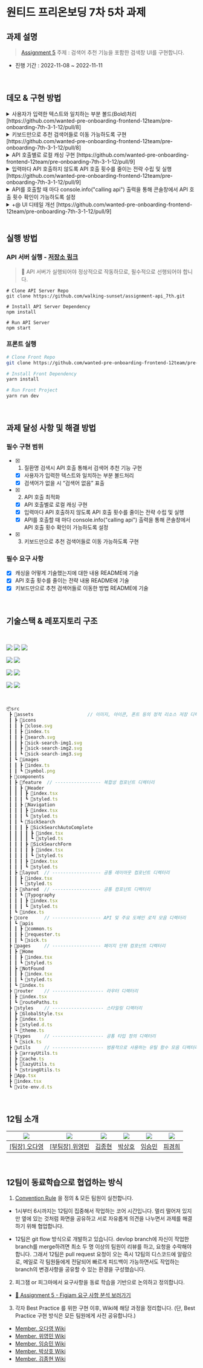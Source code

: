 # 원티드 프리온보딩 7차 5차 과제

## 과제 설명

> [Assignment 5](https://www.notion.so/3-4-53e29b4ca3f34fb6ab1e14010ade3f8f) 주제 : 검색어 추천 기능을 포함한 검색창 UI를 구현합니다.

- 진행 기간 : 2022-11-08 ~ 2022-11-11

<br />

## 데모 & 구현 방법 

<details>
<summary>사용자가 입력한 텍스트와 일치하는 부분 볼드(Bold)처리 [https://github.com/wanted-pre-onboarding-frontend-12team/pre-onboarding-7th-3-1-12/pull/8]</summary>

### 결과물

![split_bold](https://user-images.githubusercontent.com/50790145/201189951-6c00277f-fd6e-4a0f-8ec3-ff1fe5559eeb.gif)

### 구현 방법

> 💫 현재 입력한 단어(= seperator)로 각 연관 검색어를 `split` 한 결과 -> 분리된 데이터 수 === 볼드 처리할 데이터 수 + 1 을 이용

+ 특정 문자열을 특정 구분자(seperator)로 분리한 결과를 반환하는 유틸

```ts
// src/utils/stringUtils.ts

export const splitTargetRegardlessOfStringCase = (target: string, keyword: string) => {
	const splitedByUpperCase = target.split(keyword.toUpperCase());
	const splitedByLowerCase = target.split(keyword.toLowerCase());

	return splitedByLowerCase.length > splitedByUpperCase.length ? splitedByLowerCase : splitedByUpperCase;
};
```

+ 해당 유틸 사용부

```tsx
// src/components/feature/SickSearch/SickSearchAutoComplete/index.tsx

{splitTargetRegardlessOfStringCase(recommendSick.sickNm, props.sickKeyword)
  .map((splitedItem, index, splitedItems) => {
	if (splitedItems.length - 1 === index) {
	  return <React.Fragment key={index}>{splitedItem}</React.Fragment>;
	}
	return (
	  <React.Fragment key={index}>
		{splitedItem}
		<S.HightLightText>{props.sickKeyword.toUpperCase()}</S.HightLightText>
	  </React.Fragment>
	);
  },
)}
```


</details>

<details>
<summary>키보드만으로 추천 검색어들로 이동 가능하도록 구현 [https://github.com/wanted-pre-onboarding-frontend-12team/pre-onboarding-7th-3-1-12/pull/8]</summary>

### 결과물

> 키보드 이동은 `구글 검색창 작동 방식을 모티브로 구현`

+ 구글 검색어 자동완성 키보드 이동 형태

![google_autocomplete](https://user-images.githubusercontent.com/50790145/201188131-8fec5dee-fef0-4073-a83f-1b249e0ab052.gif)

+ 구현물 키보드 이동 형태

![autocomplete_keyboard](https://user-images.githubusercontent.com/50790145/201093613-68f7f599-44ac-4612-ab5d-7d14e3e7c7f2.gif)


### 구현 방법

> 💫 질환명 입력 요소에 대한 Keydown 이벤트(ArrowUp / ArrowDown / Backspace / Escape) 핸들링 & 그에 따른 AutoComplete Current Index 상태 조절

```tsx
// src/components/feature/SickSearch/index.tsx

...

const autoCompleteTargetKeys = {
	ARROW_UP: 'ArrowUp',
	ARROW_DOWN: 'ArrowDown',
	ESCAPE: 'Escape',
	BACK_SPACE: 'Backspace',
} as const;

...

const [currentAutoCompleteIndex, setCurrentAutoCompleteIndex] = useState(-1);
const autoCompleteRef = useRef<HTMLUListElement>(null) as React.MutableRefObject<HTMLUListElement>;

...

const handleSickSearchInputKeydown = (event: React.KeyboardEvent<HTMLInputElement>) => {
	if (event.key === autoCompleteTargetKeys.ESCAPE) {
		handleSickSearchFormFousedChange(false);
		return;
	}

	if (!isNotEmptyArray(recommendSicks) || !autoCompleteRef) {
		setCurrentAutoCompleteIndex(-1);
		return;
	}

	switch (event.key) {
		case autoCompleteTargetKeys.ARROW_DOWN:
			event.preventDefault();
			if (currentAutoCompleteIndex + 1 === autoCompleteRef?.current?.childElementCount - 2) {
				setCurrentAutoCompleteIndex(-1);
				break;
			}
			setCurrentAutoCompleteIndex(currentAutoCompleteIndex + 1);
			break;
		case autoCompleteTargetKeys.ARROW_UP:
			event.preventDefault();
			if (currentAutoCompleteIndex - 1 < -1) {
				setCurrentAutoCompleteIndex(autoCompleteRef?.current?.childElementCount - 3);
				break;
			}
			setCurrentAutoCompleteIndex(currentAutoCompleteIndex - 1);
			break;
		case autoCompleteTargetKeys.BACK_SPACE:
			setCurrentAutoCompleteIndex(-1);
			break;
		default:
			break;
	}
};
```


</details>

<details>
<summary>API 호출별로 로컬 캐싱 구현 [https://github.com/wanted-pre-onboarding-frontend-12team/pre-onboarding-7th-3-1-12/pull/9]</summary>

### 결과물

`로컬 캐싱 (by. 인메모리 캐시맵) 적용 후`

![local_cache](https://user-images.githubusercontent.com/50790145/201222054-9657152f-ee96-475e-bbe0-d71896b2b2f9.gif)

### 구현 방법

> 💫 Map 자료구조를 이용한 인메모리 캐시맵 인스턴스 생성


+ 캐시맵 클래스 선언부 유틸 

```ts
// src/utils/cache.ts

import { Sick } from '@src/types/sick';

const ONE_HOUR = 1000 * 60 * 60;
const MAX_CACHE_SIZE = 10; // 테스트를 위한 캐시 임시 최대 크기;

const currentTime = () => new Date().getTime();

type ParsedSickInCache = {
	sicks: Sick[];
	expired: number;
};

type SickInCache = {
	sicks: string;
	expired: number;
};

export default class InMemoryCache {
	private _cache;

	constructor() {
		this._cache = new Map<string, string>();
	}

	get cache() {
		return this._cache;
	}

	getCacheItem = (key: string) => {
		if (!this._cache.has(key)) {
			console.error(`"${key}"로 존재하는 데이터가 없습니다.`);
			return;
		}

		try {
			const targetSicks: ParsedSickInCache = JSON.parse(this._cache.get(key) as string);
			return targetSicks.sicks;
		} catch (error) {
			if (error instanceof Error) console.error(error.message);
		}
	};

	setCacheItem = (key: string, value: Sick[]) => {
		const serialized = {
			sicks: value,
			expired: new Date().getTime() + ONE_HOUR,
		};

		try {
			if (this.getCacheSize() > MAX_CACHE_SIZE) {
				throw new Error('Max Local Cache !!');
			}
			this._cache.set(key, JSON.stringify(serialized));
		} catch (error) {
			this.cleanCache(key, JSON.stringify(serialized));
		}
	};

	cleanCache = (key: string, value: string) => {
		let oldest;
		let oldestKey;

		const countCacheBeforeClean = this.getCacheSize();

		for (let key of this._cache.keys()) {
			const sickInCache: SickInCache = JSON.parse(this._cache.get(key) as string);
			if (sickInCache.expired <= currentTime()) {
				this._cache.delete(key);
			}

			if (!oldest || oldest > sickInCache.expired) {
				oldest = sickInCache.expired;
				oldestKey = key;
			}
		}

		if (countCacheBeforeClean >= this._cache.size && oldestKey) {
			this._cache.delete(oldestKey);
		}

		this._cache.set(key, value);
	};

	isExistingInCache = (key: string) => {
		return this._cache.has(key);
	};

	getCacheSize = () => {
		return this._cache.size;
	};
}
```

+ 인메모리 Cache 인스턴스 사용부

```tsx
// src/components/feature/SickSearch/index.tsx

...

const sickInCache = useMemo(() => new InMemoryCache(), []);

...


const handleSickKeywordChange = async (newSickKeyword: string) => {
	...

	if (newSickKeyword) {
		if (sickInCache.isExistingInCache(newSickKeyword)) {
			handleSetRecommandSicksByCache(sickInCache.getCacheItem(newSickKeyword) as Sick[]);
			return;
		}

		handleSetRecommendSicks(newSickKeyword);
	}
};


const handleSetRecommendSicks = useDebounce(async (newSickKeyword: string) => {
	const newRecommendSicks = await getSicksByIncludeKeyword(newSickKeyword);
	sickInCache.setCacheItem(newSickKeyword, newRecommendSicks);
	setRecommendSicks(newRecommendSicks);
}, 300);

const handleSetRecommandSicksByCache = useDebounce((sicksInCache: Sick[]) => {
	console.info('Local Cache Hit !');
	setRecommendSicks(sicksInCache);
}, 300);

...

```

</details>

<details>
<summary>입력마다 API 호출하지 않도록 API 호출 횟수를 줄이는 전략 수립 및 실행 [https://github.com/wanted-pre-onboarding-frontend-12team/pre-onboarding-7th-3-1-12/pull/9]</summary>

### 결과물

`추천(연관) 검색어 GET API 요청 (디바운싱 처리 전)`

![before_debounce](https://user-images.githubusercontent.com/50790145/201116911-1b5347f6-7303-41f1-b236-a3d22c2901ee.gif)

`추천(연관) 검색어 GET API 요청 (디바운싱 처리 후)`

![after_debounce](https://user-images.githubusercontent.com/50790145/201116683-e9be809d-19ac-4590-b5d4-53a4c23598b8.gif)

### 구현 방법

> 💫 [Debounce](https://velog.io/@ansrjsdn/TypeScript%EC%97%90%EC%84%9C-useDebounce-useThrottle-%EB%A7%8C%EB%93%A4%EA%B8%B0) 적용

+ 디바운스 유틸 함수

```tsx
// src/utils/lazyUtils/ts

export function useDebounce<T extends any[]>(callback: (...params: T) => void, delay: number) {
	const timer = useRef<ReturnType<typeof setTimeout> | null>(null);

	return (...params: T) => {
		if (timer.current) clearTimeout(timer.current);

		timer.current = setTimeout(() => {
			callback(...params);
			timer.current = null;
		}, delay);
	};
}
```

+ 디바운스 적용부 - 연관 질환명 리스트 데이터 GET 요청 함수 & 캐싱 데이터 업데이트

```tsx
// src/components/feature/SickSearch/index.tsx

const handleSetRecommendSicks = useDebounce(async (newSickKeyword: string) => {
	const newRecommendSicks = await getSicksByIncludeKeyword(newSickKeyword);
	sickInCache.setCacheItem(newSickKeyword, newRecommendSicks);
	setRecommendSicks(newRecommendSicks);
}, 300);


const handleSetRecommandSicksByCache = useDebounce((sicksInCache: Sick[]) => {
	console.info('Local Cache Hit !');
	setRecommendSicks(sicksInCache);
}, 300);
```


</details>


<details>
<summary>API를 호출할 때 마다 console.info("calling api") 출력을 통해 콘솔창에서 API 호출 횟수 확인이 가능하도록 설정</summary>

### 결과물

![console](https://user-images.githubusercontent.com/50790145/201227730-882e7f64-a889-4eb5-b49d-af33a80e136d.gif)

### 구현 방법

> 💫 연관 질환명 리스트 GET 요청 시마다 console 출력

```tsx
// src/core/apis/sick.ts

export const getSicksByIncludeKeyword = async (keyword: string, sliceCount: number = 8) => {
	console.info('calling api');

	const {
		sick: { index },
	} = API_PATH;

	const { payload: sicks } = await requester<Sick[]>({
		method: HttpMethod.GET,
		url: `${index}?sickNm_like=${keyword}`,
	});

	return sicks.slice(0, sliceCount);
};
```

</details>




<details>
<summary>+@ UI 디테일 개선 [https://github.com/wanted-pre-onboarding-frontend-12team/pre-onboarding-7th-3-1-12/pull/9]</summary>

<br />

+ Focus, Blur 했을 경우 입력창 border 하이라이팅 처리
+ Blur, ESC Keydown 시 AutoComplete 투명도를 주어 사라짐 처리 동시에 포커싱 해제
+ AutoComplete Arrow Up or Down 시 입력창 cursor 맨 왼쪽, 오른쪽 이동 방지

### 결과물

![detail_dev](https://user-images.githubusercontent.com/50790145/201185880-0ab02cb1-6bc1-4188-8e4a-a1507dcc4cb8.gif)

### 구현 방법

> 💫 질환명 입력 요소에 `onFoucs`, `onBlur` 이벤트에 따라 `isSickSearchFormFocused` 상태(포커싱 유무(true OR false))를 

```tsx
// src/components/feature/SickSearch/index.tsx

...

const [isSickSearchFormFocused, setIsSickSearchFormFocused] = useState(false);

const handleSickSearchFormFousedChange = (newFocusedStatus: boolean) => {
	setIsSickSearchFormFocused(newFocusedStatus);
	...
};


/* ======================================= */


// src/components/feature/SickSearch/SickSearchForm/index.tsx

...

const handleSickSearchInputFocus = () => {
	props.onSickSearchFormFousedChange(true);
};

const handleSickSearchInputBlur = () => {
	props.onSickSearchFormFousedChange(false);
};

return (
	<S.SickSearchForm onSubmit={handleSickSearchFormSubmit}>
		<S.SickSearchInput
			type="text"
			placeholder="🔍 질환명을 입력해 주세요."
			value={props.sickKeyword}
			ref={props.sickSearchInputRef}
			onChange={handleSickSearchInputChange}
			onKeyDown={props.onSickSearchInputKeydown}
			onFocus={handleSickSearchInputFocus}
			onBlur={handleSickSearchInputBlur}
		/>

		...
	</S.SickSearchForm>
);

...

```
</details>




<br />


## 실행 방법


### API 서버 실행 - [저장소 링크](https://github.com/walking-sunset/assignment-api_7th)

> 🌟 API 서버가 실행되어야 정상적으로 작동하므로, 필수적으로 선행되어야 합니다.

```
# Clone API Server Repo
git clone https://github.com/walking-sunset/assignment-api_7th.git

# Install API Server Dependency
npm install

# Run API Server
npm start
```

### 프론트 실행

```bash
# Clone Front Repo
git clone https://github.com/wanted-pre-onboarding-frontend-12team/pre-onboarding-7th-3-1-12.git

# Install Front Dependency
yarn install

# Run Front Project
yarn run dev
```

<br />

## 과제 달성 사항 및 해결 방법

### 필수 구현 범위

- [x] 1. 질환명 검색시 API 호출 통해서 검색어 추천 기능 구현
    - [x] 사용자가 입력한 텍스트와 일치하는 부분 볼드처리
    - [x] 검색어가 없을 시 “검색어 없음” 표출

- [x] 2. API 호출 최적화
    - [x] API 호출별로 로컬 캐싱 구현
    - [x] 입력마다 API 호출하지 않도록 API 호출 횟수를 줄이는 전략 수립 및 실행
    - [x] API를 호출할 때 마다 console.info("calling api") 출력을 통해 콘솔창에서 API 호출 횟수 확인이 가능하도록 설정
    
- [x] 3. 키보드만으로 추천 검색어들로 이동 가능하도록 구현


### 필수 요구 사항

- [x] 캐싱을 어떻게 기술했는지에 대한 내용 README에 기술
- [x] API 호출 횟수를 줄이는 전략 내용 README에 기술
- [x] 키보드만으로 추천 검색어들로 이동한 방법 README에 기술

<br />

## 기술스택 & 레포지토리 구조

<br />

<img src="https://img.shields.io/badge/typescript-3178C6?style=for-the-badge&logo=typescript&logoColor=black"> <img src="https://img.shields.io/badge/react-61DAFB?style=for-the-badge&logo=react&logoColor=black"> <img src="https://img.shields.io/badge/react-router-CA4245?style=for-the-badge&logo=react-router&logoColor=white">

<img src="https://img.shields.io/badge/styled-component-DB7093?style=for-the-badge&logo=styled-component&logoColor=white"> <img src="https://img.shields.io/badge/axios-5A29E4?style=for-the-badge&logo=axios&logoColor=white">



<img src="https://img.shields.io/badge/eslint-181717?style=for-the-badge&logo=eslint&logoColor=white"> <img src="https://img.shields.io/badge/prettier-1A2C34?style=for-the-badge&logo=prettier&logoColor=F7BA3E">

<img src="https://img.shields.io/badge/yarn-2C8EBB?style=for-the-badge&logo=yarn&logoColor=white"> <img src="https://img.shields.io/badge/vite-646CFF?style=for-the-badge&logo=vite&logoColor=white">

<br />

```jsx
📦src
 ┣ 📂assets                    // 이미지, 아이콘, 폰트 등의 정적 리소스 저장 디렉터리
 ┃ ┣ 📂icons
 ┃ ┃ ┣ 📜close.svg
 ┃ ┃ ┣ 📜index.ts      
 ┃ ┃ ┣ 📜search.svg
 ┃ ┃ ┣ 📜sick-search-img1.svg
 ┃ ┃ ┣ 📜sick-search-img2.svg
 ┃ ┃ ┗ 📜sick-search-img3.svg
 ┃ ┗ 📂images
 ┃ ┃ ┣ 📜index.ts
 ┃ ┃ ┗ 📜symbol.png
 ┣ 📂components
 ┃ ┣ 📂feature  // ----------------- 복합성 컴포넌트 디렉터리
 ┃ ┃ ┣ 📂Header
 ┃ ┃ ┃ ┣ 📜index.tsx
 ┃ ┃ ┃ ┗ 📜styled.ts
 ┃ ┃ ┣ 📂Navigation
 ┃ ┃ ┃ ┣ 📜index.tsx
 ┃ ┃ ┃ ┗ 📜styled.ts
 ┃ ┃ ┗ 📂SickSearch
 ┃ ┃ ┃ ┣ 📂SickSearchAutoComplete
 ┃ ┃ ┃ ┃ ┣ 📜index.tsx
 ┃ ┃ ┃ ┃ ┗ 📜styled.ts
 ┃ ┃ ┃ ┣ 📂SickSearchForm
 ┃ ┃ ┃ ┃ ┣ 📜index.tsx
 ┃ ┃ ┃ ┃ ┗ 📜styled.ts
 ┃ ┃ ┃ ┣ 📜index.tsx
 ┃ ┃ ┃ ┗ 📜styled.ts
 ┃ ┣ 📂layout  // ------------------ 공통 레이아웃 컴포넌트 디렉터리
 ┃ ┃ ┣ 📜index.tsx
 ┃ ┃ ┗ 📜styled.ts
 ┃ ┣ 📂shared  // ------------------ 공통 컴포넌트 디렉터리
 ┃ ┃ ┗ 📂Typography
 ┃ ┃ ┃ ┣ 📜index.tsx
 ┃ ┃ ┃ ┗ 📜styled.ts
 ┃ ┗ 📜index.ts
 ┣ 📂core      // ------------------ API 및 주요 도메인 로직 모음 디렉터리
 ┃ ┗ 📂apis
 ┃ ┃ ┣ 📜common.ts
 ┃ ┃ ┣ 📜requester.ts
 ┃ ┃ ┗ 📜sick.ts
 ┣ 📂pages     // ------------------ 페이지 단위 컴포넌트 디렉터리
 ┃ ┣ 📂Home
 ┃ ┃ ┣ 📜index.tsx
 ┃ ┃ ┗ 📜styled.ts
 ┃ ┣ 📂NotFound
 ┃ ┃ ┣ 📜index.tsx
 ┃ ┃ ┗ 📜styled.ts
 ┃ ┗ 📜index.ts
 ┣ 📂router    // ------------------- 라우터 디렉터리
 ┃ ┣ 📜index.tsx
 ┃ ┗ 📜routePaths.ts
 ┣ 📂styles    // ------------------- 스타일링 디렉터리
 ┃ ┣ 📜GlobalStyle.tsx
 ┃ ┣ 📜index.ts
 ┃ ┣ 📜styled.d.ts
 ┃ ┗ 📜theme.ts
 ┣ 📂types     // ------------------- 공통 타입 정의 디렉터리
 ┃ ┗ 📜sick.ts
 ┣ 📂utils     // ------------------- 범용적으로 사용하는 유틸 함수 모음 디렉터리
 ┃ ┣ 📜arrayUtils.ts
 ┃ ┣ 📜cache.ts
 ┃ ┣ 📜lazyUtils.ts
 ┃ ┗ 📜stringUtils.ts
 ┣ 📜App.tsx
 ┣ 📜index.tsx
 ┗ 📜vite-env.d.ts
```

<br />

## 12팀 소개

| <img src="https://avatars.githubusercontent.com/u/40523487?v=4"/> | <img src="https://avatars.githubusercontent.com/u/50790145?v=4"/> | <img src="https://avatars.githubusercontent.com/u/108744804?v=4"> | <img src="https://avatars.githubusercontent.com/u/97100045?v=4"/> | <img src="https://avatars.githubusercontent.com/u/92246102?v=4"> | <img src="https://avatars.githubusercontent.com/u/96763714?v=4"> |
| ----------------------------------------------------------------- | ----------------------------------------------------------------- | ----------------------------------------------------------------- | ----------------------------------------------------------------- | ---------------------------------------------------------------- | ---------------------------------------------------------------- |
| <a href="https://github.com/od-log">[팀장] 오다영</a>             | <a href="https://github.com/youngminss">[부팀장] 위영민</a>       | <a href="https://github.com/jong6598">김종현</a>                  | <a href="https://github.com/hopak-e">박상호</a>                   | <a href="https://github.com/forest-6">임승민</a>                 | <a href="https://github.com/kyunghee47">피경희</a>               |

<br />

## 12팀이 동료학습으로 협업하는 방식

1. [Convention Rule](https://github.com/wanted-pre-onboarding-frontend-12team/pre-onboarding-7th-3-1-12/wiki) 을 정의 & 모든 팀원이 실천합니다.

- 1시부터 6시까지는 12팀이 집중해서 작업하는 코어 시간입니다. 멀리 떨어져 있지만 옆에 있는 것처럼 화면을 공유하고 서로 자유롭게 의견을 나누면서 과제를 해결하기 위해 협업합니다.

- 12팀은 git flow 방식으로 개발하고 있습니다. devlop branch에 자신이 작업한 branch를 merge하려면 최소 두 명 이상의 팀원이 리뷰를 하고, 요청을 수락해야 합니다. 그래서 12팀은 pull request 요청이 오는 즉시 12팀의 디스코드에 알람으로, 메일로 각 팀원들에게 전달되어 빠르게 피드백이 가능하면서도 작업하는 branch의 변경사항을 공유할 수 있는 환경을 구성했습니다.

2. 피그잼 or 피그마에서 요구사항을 동료 학습을 기반으로 논의하고 정의합니다.

- [🚀 Assignment 5 - Figjam 요구 사항 분석 보러가기](https://www.figma.com/file/8rcVgEmafVSF00quZg1rM5/Assignment-5---%EA%B2%80%EC%83%89%EC%96%B4-%EC%9E%90%EB%8F%99%EC%99%84%EC%84%B1-%EA%B8%B0%EB%8A%A5%EC%9D%84-%ED%8F%AC%ED%95%A8%ED%95%9C-%EA%B2%80%EC%83%89%EC%B0%BD-%EA%B5%AC%ED%98%84?node-id=4%3A92)

3. 각자 Best Practice 를 위한 구현 이후, Wiki헤 해당 과정을 정리합니다. (단, Best Practice 구현 방식은 모든 팀원에게 사전 공유합니다.)

+ [Member. 오다영 Wiki](https://github.com/wanted-pre-onboarding-frontend-12team/pre-onboarding-7th-3-1-12/wiki/%E2%9D%A4%EF%B8%8F-PAGE.-%EC%98%A4%EB%8B%A4%EC%98%81)
+ [Member. 위영민 Wiki](https://github.com/wanted-pre-onboarding-frontend-12team/pre-onboarding-7th-3-1-12/wiki/%F0%9F%92%99-PAGE.-%EC%9C%84%EC%98%81%EB%AF%BC)
+ [Member. 임승민 Wiki](https://github.com/wanted-pre-onboarding-frontend-12team/pre-onboarding-7th-3-1-12/wiki/%F0%9F%92%9A-PAGE.-%EC%9E%84%EC%8A%B9%EB%AF%BC)
+ [Member. 박상호 Wiki](https://github.com/wanted-pre-onboarding-frontend-12team/pre-onboarding-7th-3-1-12/wiki/%F0%9F%92%9B-PAGE.-%EB%B0%95%EC%83%81%ED%98%B8)
+ [Member. 김종현 Wiki](https://github.com/wanted-pre-onboarding-frontend-12team/pre-onboarding-7th-3-1-12/wiki/%F0%9F%A7%A1-PAGE.-%EA%B9%80%EC%A2%85%ED%98%84)


